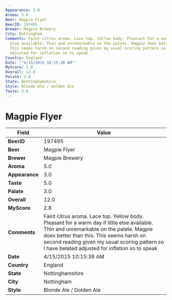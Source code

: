 ```yaml
---
Appearance: 3.0
Aroma: 5.0
Beer: Magpie Flyer
BeerID: 197495
Brewer: Magpie Brewery
City: Nottingham
Comments: Faint citrus aroma. Lace top. Yellow body. Pleasant for a warm day if little
  else available. Thin and unremarkable on the palate. Magpie does better than this.
  This seems harsh on second reading given my usual scoring pattern so I have belated
  adjusted for inflation so to speak
Country: England
Date: '"4/15/2015 10:15:38 AM"'
MyScore: 2.8
Overall: 12.0
Palate: 3.0
State: Nottinghamshire
Style: Blonde Ale / Golden Ale
Taste: 5.0
---
```


# Magpie Flyer

| Field         | Value |
|---------------|-------|
| **BeerID** | 197495 |
| **Beer** | Magpie Flyer |
| **Brewer** | Magpie Brewery |
| **Aroma** | 5.0 |
| **Appearance** | 3.0 |
| **Taste** | 5.0 |
| **Palate** | 3.0 |
| **Overall** | 12.0 |
| **MyScore** | 2.8 |
| **Comments** | Faint citrus aroma. Lace top. Yellow body. Pleasant for a warm day if little else available. Thin and unremarkable on the palate. Magpie does better than this. This seems harsh on second reading given my usual scoring pattern so I have belated adjusted for inflation so to speak |
| **Date** | 4/15/2015 10:15:38 AM |
| **Country** | England |
| **State** | Nottinghamshire |
| **City** | Nottingham |
| **Style** | Blonde Ale / Golden Ale |
